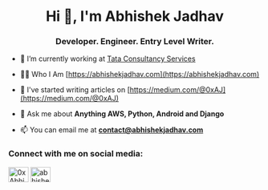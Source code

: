 <h1 align="center">Hi 👋, I'm Abhishek Jadhav</h1>
<h3 align="center">Developer. Engineer. Entry Level Writer.</h3>

- 🔭 I’m currently working at [Tata Consultancy Services](https://www.tcs.com/)

- 👨‍💻 Who I Am [https://abhishekjadhav.com](https://abhishekjadhav.com)

- 📝 I've started writing articles on [https://medium.com/@0xAJ](https://medium.com/@0xAJ)

- 💬 Ask me about **Anything AWS, Python, Android and Django**

- 📫 You can email me at **contact@abhishekjadhav.com**

<h3 align="left">Connect with me on social media:</h3>
<p align="left">
<a href="https://twitter.com/0xAbhishekJ" target="blank"><img align="center" src="https://raw.githubusercontent.com/rahuldkjain/github-profile-readme-generator/master/src/images/icons/Social/twitter.svg" alt="0xAbhishekJ" height="30" width="40" /></a>
<a href="https://linkedin.com/in/0xaj" target="blank"><img align="center" src="https://raw.githubusercontent.com/rahuldkjain/github-profile-readme-generator/master/src/images/icons/Social/linked-in-alt.svg" alt="abhishekjadhav" height="30" width="40" /></a>
</p>
